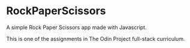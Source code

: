 # RockPaperScissors

A simple Rock Paper Scissors app made with Javascript. 

This is one of the assignments in The Odin Project full-stack curriculum. 
